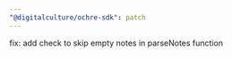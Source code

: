 ```yaml
---
"@digitalculture/ochre-sdk": patch
---
```


fix: add check to skip empty notes in parseNotes function
